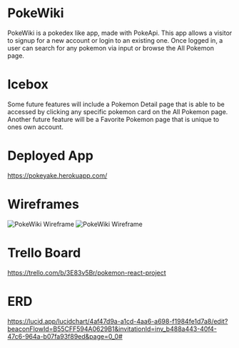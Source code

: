 # PokeWiki
PokeWiki is a pokedex like app, made with PokeApi. This app allows a visitor to signup for a new account or login to an existing one. Once logged in, a user can search for any pokemon via input or browse the All Pokemon page. 

# Icebox
Some future features will include a Pokemon Detail page that is able to be accessed by clicking any specific pokemon card on the All Pokemon page. Another future feature will be a Favorite Pokemon page that is unique to ones own account.

# Deployed App
https://pokeyake.herokuapp.com/

# Wireframes
![PokeWiki Wireframe](https://i.imgur.com/iHjt1bG.png)
![PokeWiki Wireframe](https://i.imgur.com/gFag5GM.png)

# Trello Board
https://trello.com/b/3E83v5Br/pokemon-react-project

# ERD
https://lucid.app/lucidchart/4af47d9a-a1cd-4aa6-a698-f1984fe1d7a8/edit?beaconFlowId=B55CFF594A0629B1&invitationId=inv_b488a443-40f4-47c6-964a-b07fa93f89ed&page=0_0#
